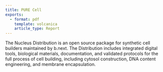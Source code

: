 ```yaml
---
title: PURE Cell
exports:
  - format: pdf
    template: volcanica
    article_type: Report
---
```


The Nucleus Distribution is an open source package for synthetic cell builders maintained by b.next. The Distribution includes integrated digital tools, biological materials, documentation, and validated protocols for the full process of cell building, including cytosol construction, DNA content engineering, and membrane encapsulation.